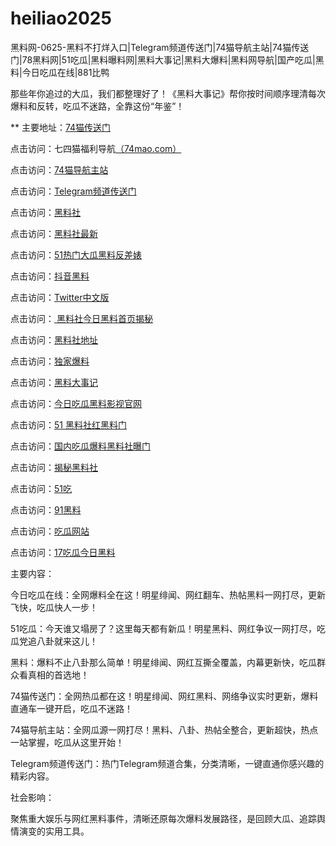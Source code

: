 # heiliao2025
黑料网-0625-黑料不打烊入口|Telegram频道传送门|74猫导航主站|74猫传送门|78黑料网|51吃瓜|黑料曝料网|黑料大事记|黑料大爆料|黑料网导航|国产吃瓜|黑料|今日吃瓜在线|881比鸭

那些年你追过的大瓜，我们都整理好了！《黑料大事记》帮你按时间顺序理清每次爆料和反转，吃瓜不迷路，全靠这份“年鉴”！

** 主要地址：<a href="https://74mao.com/">74猫传送门</a>

点击访问：七四猫福利导航<a href="https://74mao.com/">（74mao.com）</a>

点击访问：<a href="https://74mao.com/">74猫导航主站</a>

点击访问：<a href="https://74mao.com/">Telegram频道传送门</a>

点击访问：<a href="https://hl428.pages.dev/">黑料社</a>

点击访问：<a href="https://hl432.pages.dev/">黑料社最新</a>

点击访问：<a href="https://hl411.pages.dev/">51热门大瓜黑料反差婊</a>

点击访问：<a href="https://hl393.pages.dev/">抖音黑料</a>

点击访问：<a href="https://pi33.pages.dev/">Twitter中文版</a>

点击访问：<a href="https://hl434.pages.dev/"> 黑料社今日黑料首页揭秘</a>

点击访问：<a href="https://cg10-1.pages.dev/">黑料社地址</a>

点击访问：<a href="https://hl435.pages.dev/">独家爆料</a>

点击访问：<a href="https://hl391.pages.dev//">黑料大事记</a>

点击访问：<a href="https://pi06-1.pages.dev/">今日吃瓜黑料影视官网</a>

点击访问：<a href="https://hl459.pages.dev/">51 黑料社红黑料门</a>

点击访问：<a href="https://hl426.pages.dev/">国内吃瓜爆料黑料社曝门</a>

点击访问：<a href="https://hl425.pages.dev/">揭秘黑料社</a>

点击访问：<a href="https://cg1-1.pages.dev/">51吃</a>

点击访问：<a href="https://cg55-6.pages.dev/">91黑料</a>

点击访问：<a href="https://cg81-01.pages.dev/">吃瓜网站 </a>

点击访问：<a href="https://hi10-1.pages.dev/">17吃瓜今日黑料</a>

主要内容：

今日吃瓜在线：全网爆料全在这！明星绯闻、网红翻车、热帖黑料一网打尽，更新飞快，吃瓜快人一步！

51吃瓜：今天谁又塌房了？这里每天都有新瓜！明星黑料、网红争议一网打尽，吃瓜党追八卦就来这儿！

黑料：爆料不止八卦那么简单！明星绯闻、网红互撕全覆盖，内幕更新快，吃瓜群众看真相的首选地！

74猫传送门：全网热瓜都在这！明星绯闻、网红黑料、网络争议实时更新，爆料直通车一键开启，吃瓜不迷路！

74猫导航主站：全网瓜源一网打尽！黑料、八卦、热帖全整合，更新超快，热点一站掌握，吃瓜从这里开始！

Telegram频道传送门：热门Telegram频道合集，分类清晰，一键直通你感兴趣的精彩内容。

社会影响：

聚焦重大娱乐与网红黑料事件，清晰还原每次爆料发展路径，是回顾大瓜、追踪舆情演变的实用工具。

<span style="display:none;">[Canonical link](https://github.com/kkk20250625/kkk4）</span>
